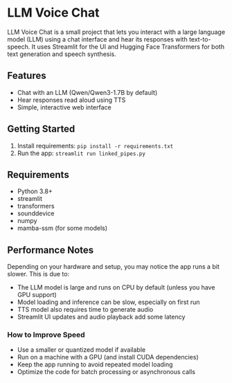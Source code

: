 
# LLM Voice Chat

LLM Voice Chat is a small project that lets you interact with a large language model (LLM) using a chat interface and hear its responses with text-to-speech. It uses Streamlit for the UI and Hugging Face Transformers for both text generation and speech synthesis.

## Features
- Chat with an LLM (Qwen/Qwen3-1.7B by default)
- Hear responses read aloud using TTS
- Simple, interactive web interface

## Getting Started
1. Install requirements: `pip install -r requirements.txt`
2. Run the app: `streamlit run linked_pipes.py`

## Requirements
- Python 3.8+
- streamlit
- transformers
- sounddevice
- numpy
- mamba-ssm (for some models)

## Performance Notes
Depending on your hardware and setup, you may notice the app runs a bit slower. This is due to:
- The LLM model is large and runs on CPU by default (unless you have GPU support)
- Model loading and inference can be slow, especially on first run
- TTS model also requires time to generate audio
- Streamlit UI updates and audio playback add some latency

### How to Improve Speed
- Use a smaller or quantized model if available
- Run on a machine with a GPU (and install CUDA dependencies)
- Keep the app running to avoid repeated model loading
- Optimize the code for batch processing or asynchronous calls
